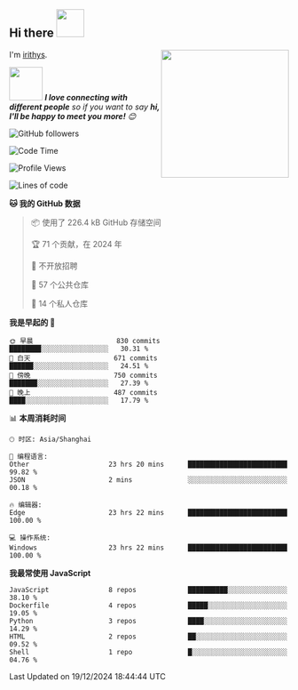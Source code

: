 <h2> Hi there <img src="https://media.giphy.com/media/mGcNjsfWAjY5AEZNw6/giphy.gif" width="50"></h2>
<img align='right' src="https://media.giphy.com/media/ieyl9zmCjO4b4t6qoY/giphy.gif" width="230">

I'm [irithys](https://irithys.com).

<img src="https://media.giphy.com/media/LnQjpWaON8nhr21vNW/giphy.gif" width="60"> <em><b>I love connecting with different people</b> so if you want to say <b>hi, I'll be happy to meet you more!</b> 😊</em>

![GitHub followers](https://img.shields.io/github/followers/irithys)


<!--START_SECTION:waka-->
![Code Time](http://img.shields.io/badge/Code%20Time-547%20hrs%2052%20mins-blue)

![Profile Views](http://img.shields.io/badge/%E4%B8%AA%E4%BA%BA%E8%B5%84%E6%96%99%E8%A7%82%E7%9C%8B%E6%AC%A1%E6%95%B0-0-blue)

![Lines of code](https://img.shields.io/badge/%E4%BB%8E%E3%80%8CHello%20World%E3%80%8D%E8%B5%B7%E6%88%91%E5%B7%B2%E7%BB%8F%E5%86%99%E4%BA%86-882.4%20thousand%20%E8%A1%8C%E4%BB%A3%E7%A0%81-blue)

**🐱 我的 GitHub 数据** 

> 📦  使用了 226.4 kB GitHub 存储空间 
 > 
> 🏆 71 个贡献，在 2024 年
 > 
> 🚫 不开放招聘
 > 
> 📜 57 个公共仓库 
 > 
> 🔑 14 个私人仓库 
 > 
**我是早起的 🐤** 

```text
🌞 早晨                     830 commits         ████████░░░░░░░░░░░░░░░░░   30.31 % 
🌆 白天                     671 commits         ██████░░░░░░░░░░░░░░░░░░░   24.51 % 
🌃 傍晚                     750 commits         ███████░░░░░░░░░░░░░░░░░░   27.39 % 
🌙 晚上                     487 commits         ████░░░░░░░░░░░░░░░░░░░░░   17.79 % 
```


📊 **本周消耗时间** 

```text
🕑︎ 时区: Asia/Shanghai

💬 编程语言: 
Other                    23 hrs 20 mins      █████████████████████████   99.82 % 
JSON                     2 mins              ░░░░░░░░░░░░░░░░░░░░░░░░░   00.18 % 

🔥 编辑器: 
Edge                     23 hrs 22 mins      █████████████████████████   100.00 % 

💻 操作系统: 
Windows                  23 hrs 22 mins      █████████████████████████   100.00 % 
```

**我最常使用 JavaScript** 

```text
JavaScript               8 repos             ██████████░░░░░░░░░░░░░░░   38.10 % 
Dockerfile               4 repos             █████░░░░░░░░░░░░░░░░░░░░   19.05 % 
Python                   3 repos             ████░░░░░░░░░░░░░░░░░░░░░   14.29 % 
HTML                     2 repos             ██░░░░░░░░░░░░░░░░░░░░░░░   09.52 % 
Shell                    1 repo              █░░░░░░░░░░░░░░░░░░░░░░░░   04.76 % 
```




 Last Updated on 19/12/2024 18:44:44 UTC
<!--END_SECTION:waka-->

